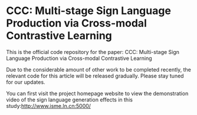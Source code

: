 # CCC: Multi-stage Sign Language Production via Cross-modal Contrastive Learning
This is the official code repository for the paper: CCC: Multi-stage Sign Language Production via Cross-modal Contrastive Learning

Due to the considerable amount of other work to be completed recently, the relevant code for this article will be released gradually. Please stay tuned for our updates.

You can first visit the project homepage website to view the demonstration video of the sign language generation effects in this study:http://www.isme.ln.cn:5000/
